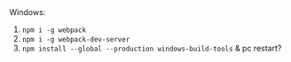 ##
Windows:
1. `npm i -g webpack`
2. `npm i -g webpack-dev-server`
3. `npm install --global --production windows-build-tools` & pc restart?
